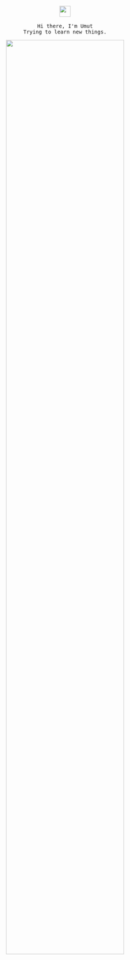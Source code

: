 <p align="center">
  <img src="https://user-images.githubusercontent.com/5679180/79618120-0daffb80-80be-11ea-819e-d2b0fa904d07.gif" width="30px">
 <br><br>
  <samp>
    Hi there, I'm  Umut <br>
    Trying to learn new things. <br>
  </samp>
</p>
<div align="center">
<img width="50%"> <img width="80%" src="https://awesome-github-stats.azurewebsites.net/user-stats/Umut0x?cardType=github&theme=dark&preferLogin=false&Ring=DDDDDD&Text=DDDDDD&Background=12030300&Title=DDDDDD&Border=DD272700">

</div>
